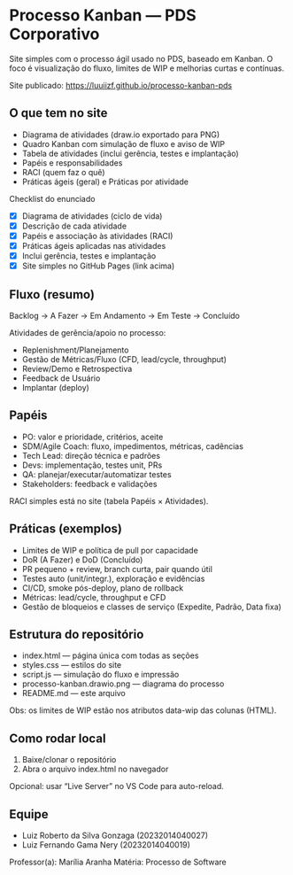 # Processo Kanban — PDS Corporativo

Site simples com o processo ágil usado no PDS, baseado em Kanban. O foco é visualização do fluxo, limites de WIP e melhorias curtas e contínuas.

Site publicado: https://luuiizf.github.io/processo-kanban-pds

## O que tem no site

- Diagrama de atividades (draw.io exportado para PNG)
- Quadro Kanban com simulação de fluxo e aviso de WIP
- Tabela de atividades (inclui gerência, testes e implantação)
- Papéis e responsabilidades
- RACI (quem faz o quê)
- Práticas ágeis (geral) e Práticas por atividade

Checklist do enunciado
- [x] Diagrama de atividades (ciclo de vida)
- [x] Descrição de cada atividade
- [x] Papéis e associação às atividades (RACI)
- [x] Práticas ágeis aplicadas nas atividades
- [x] Inclui gerência, testes e implantação
- [x] Site simples no GitHub Pages (link acima)

## Fluxo (resumo)

Backlog → A Fazer → Em Andamento → Em Teste → Concluído

Atividades de gerência/apoio no processo:
- Replenishment/Planejamento
- Gestão de Métricas/Fluxo (CFD, lead/cycle, throughput)
- Review/Demo e Retrospectiva
- Feedback de Usuário
- Implantar (deploy)

## Papéis

- PO: valor e prioridade, critérios, aceite
- SDM/Agile Coach: fluxo, impedimentos, métricas, cadências
- Tech Lead: direção técnica e padrões
- Devs: implementação, testes unit, PRs
- QA: planejar/executar/automatizar testes
- Stakeholders: feedback e validações

RACI simples está no site (tabela Papéis × Atividades).

## Práticas (exemplos)

- Limites de WIP e política de pull por capacidade
- DoR (A Fazer) e DoD (Concluído)
- PR pequeno + review, branch curta, pair quando útil
- Testes auto (unit/integr.), exploração e evidências
- CI/CD, smoke pós-deploy, plano de rollback
- Métricas: lead/cycle, throughput e CFD
- Gestão de bloqueios e classes de serviço (Expedite, Padrão, Data fixa)

## Estrutura do repositório

- index.html — página única com todas as seções
- styles.css — estilos do site
- script.js — simulação do fluxo e impressão
- processo-kanban.drawio.png — diagrama do processo
- README.md — este arquivo

Obs: os limites de WIP estão nos atributos data-wip das colunas (HTML).

## Como rodar local

1) Baixe/clonar o repositório  
2) Abra o arquivo index.html no navegador

Opcional: usar “Live Server” no VS Code para auto-reload.

## Equipe

- Luiz Roberto da Silva Gonzaga (20232014040027)  
- Luiz Fernando Gama Nery (20232014040019)

Professor(a): Marília Aranha
Matéria: Processo de Software

